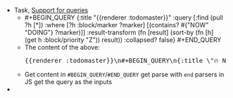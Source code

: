 - Task, [Support for queries](https://github.com/pengx17/logseq-plugin-todo-master/issues/19)
	- #+BEGIN_QUERY
	  {:title "{{renderer :todomaster}}"
	      :query [:find (pull ?h [*])
	              :where
	              [?h :block/marker ?marker]
	              [(contains? #{"NOW" "DOING"} ?marker)]]
	      :result-transform (fn [result]
	                          (sort-by (fn [h]
	                                     (get h :block/priority "Z")) result))
	      :collapsed? false}
	  #+END_QUERY
	- The content of the above:
	  <pre>
	  {{renderer :todomaster}}\n#+BEGIN_QUERY\n{:title \"🔥 NOW 🔥\"\n    :query [:find (pull ?h [*])\n            :where\n            [?h :block/marker ?marker]\n            [(contains? #{\"NOW\" \"DOING\"} ?marker)]]\n    :result-transform (fn [result]\n                        (sort-by (fn [h]\n                                   (get h :block/priority \"Z\")) result))\n    :collapsed? false}\n#+END_QUERY
	  </pre>
	- Get content in `#BEGIN_QUERY`/`#END_QUERY`
	  get parse with `end` parsers in JS
	  get the query as the inputs
-